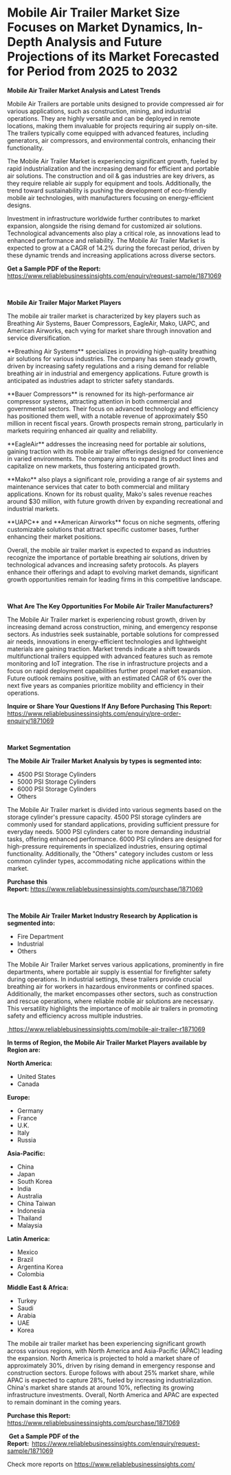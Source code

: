<p><h1>Mobile Air Trailer Market Size Focuses on Market Dynamics, In-Depth Analysis and Future Projections of its Market Forecasted for Period from 2025 to 2032</h1></p><p><strong>Mobile Air Trailer Market Analysis and Latest Trends</strong></p>
<p><p>Mobile Air Trailers are portable units designed to provide compressed air for various applications, such as construction, mining, and industrial operations. They are highly versatile and can be deployed in remote locations, making them invaluable for projects requiring air supply on-site. The trailers typically come equipped with advanced features, including generators, air compressors, and environmental controls, enhancing their functionality.</p><p>The Mobile Air Trailer Market is experiencing significant growth, fueled by rapid industrialization and the increasing demand for efficient and portable air solutions. The construction and oil & gas industries are key drivers, as they require reliable air supply for equipment and tools. Additionally, the trend toward sustainability is pushing the development of eco-friendly mobile air technologies, with manufacturers focusing on energy-efficient designs.</p><p>Investment in infrastructure worldwide further contributes to market expansion, alongside the rising demand for customized air solutions. Technological advancements also play a critical role, as innovations lead to enhanced performance and reliability. The Mobile Air Trailer Market is expected to grow at a CAGR of 14.2% during the forecast period, driven by these dynamic trends and increasing applications across diverse sectors.</p></p>
<p><strong>Get a Sample PDF of the Report:&nbsp;</strong> <a href="https://www.reliablebusinessinsights.com/enquiry/request-sample/1871069?utm_campaign=3109&utm_medium=2&utm_source=Github&utm_content=ia&utm_term=11042025&utm_id=mobile-air-trailer">https://www.reliablebusinessinsights.com/enquiry/request-sample/1871069</a></p>
<p>&nbsp;</p>
<p><strong>Mobile Air Trailer Major Market Players</strong></p>
<p><p>The mobile air trailer market is characterized by key players such as Breathing Air Systems, Bauer Compressors, EagleAir, Mako, UAPC, and American Airworks, each vying for market share through innovation and service diversification.</p><p>**Breathing Air Systems** specializes in providing high-quality breathing air solutions for various industries. The company has seen steady growth, driven by increasing safety regulations and a rising demand for reliable breathing air in industrial and emergency applications. Future growth is anticipated as industries adapt to stricter safety standards.</p><p>**Bauer Compressors** is renowned for its high-performance air compressor systems, attracting attention in both commercial and governmental sectors. Their focus on advanced technology and efficiency has positioned them well, with a notable revenue of approximately $50 million in recent fiscal years. Growth prospects remain strong, particularly in markets requiring enhanced air quality and reliability.</p><p>**EagleAir** addresses the increasing need for portable air solutions, gaining traction with its mobile air trailer offerings designed for convenience in varied environments. The company aims to expand its product lines and capitalize on new markets, thus fostering anticipated growth.</p><p>**Mako** also plays a significant role, providing a range of air systems and maintenance services that cater to both commercial and military applications. Known for its robust quality, Mako's sales revenue reaches around $30 million, with future growth driven by expanding recreational and industrial markets.</p><p>**UAPC** and **American Airworks** focus on niche segments, offering customizable solutions that attract specific customer bases, further enhancing their market positions.</p><p>Overall, the mobile air trailer market is expected to expand as industries recognize the importance of portable breathing air solutions, driven by technological advances and increasing safety protocols. As players enhance their offerings and adapt to evolving market demands, significant growth opportunities remain for leading firms in this competitive landscape.</p></p>
<p>&nbsp;</p>
<p><strong>What Are The Key Opportunities For Mobile Air Trailer Manufacturers?</strong></p>
<p><p>The Mobile Air Trailer market is experiencing robust growth, driven by increasing demand across construction, mining, and emergency response sectors. As industries seek sustainable, portable solutions for compressed air needs, innovations in energy-efficient technologies and lightweight materials are gaining traction. Market trends indicate a shift towards multifunctional trailers equipped with advanced features such as remote monitoring and IoT integration. The rise in infrastructure projects and a focus on rapid deployment capabilities further propel market expansion. Future outlook remains positive, with an estimated CAGR of 6% over the next five years as companies prioritize mobility and efficiency in their operations.</p></p>
<p><strong>Inquire or Share Your Questions If Any Before Purchasing This Report:</strong> <a href="https://www.reliablebusinessinsights.com/enquiry/pre-order-enquiry/1871069?utm_campaign=3109&utm_medium=2&utm_source=Github&utm_content=ia&utm_term=11042025&utm_id=mobile-air-trailer">https://www.reliablebusinessinsights.com/enquiry/pre-order-enquiry/1871069</a></p>
<p>&nbsp;</p>
<p><strong>Market Segmentation</strong></p>
<p><strong>The Mobile Air Trailer Market Analysis by types is segmented into:</strong></p>
<p><ul><li>4500 PSI Storage Cylinders</li><li>5000 PSI Storage Cylinders</li><li>6000 PSI Storage Cylinders</li><li>Others</li></ul></p>
<p><p>The Mobile Air Trailer market is divided into various segments based on the storage cylinder's pressure capacity. 4500 PSI storage cylinders are commonly used for standard applications, providing sufficient pressure for everyday needs. 5000 PSI cylinders cater to more demanding industrial tasks, offering enhanced performance. 6000 PSI cylinders are designed for high-pressure requirements in specialized industries, ensuring optimal functionality. Additionally, the "Others" category includes custom or less common cylinder types, accommodating niche applications within the market.</p></p>
<p><strong>Purchase this Report:&nbsp;</strong><a href="https://www.reliablebusinessinsights.com/purchase/1871069?utm_campaign=3109&utm_medium=2&utm_source=Github&utm_content=ia&utm_term=11042025&utm_id=mobile-air-trailer">https://www.reliablebusinessinsights.com/purchase/1871069</a></p>
<p>&nbsp;</p>
<p><strong>The Mobile Air Trailer Market Industry Research by Application is segmented into:</strong></p>
<p><ul><li>Fire Department</li><li>Industrial</li><li>Others</li></ul></p>
<p><p>The Mobile Air Trailer Market serves various applications, prominently in fire departments, where portable air supply is essential for firefighter safety during operations. In industrial settings, these trailers provide crucial breathing air for workers in hazardous environments or confined spaces. Additionally, the market encompasses other sectors, such as construction and rescue operations, where reliable mobile air solutions are necessary. This versatility highlights the importance of mobile air trailers in promoting safety and efficiency across multiple industries.</p></p>
<p><a href="https://www.reliablebusinessinsights.com/mobile-air-trailer-r1871069?utm_campaign=3109&utm_medium=2&utm_source=Github&utm_content=ia&utm_term=11042025&utm_id=mobile-air-trailer">&nbsp;https://www.reliablebusinessinsights.com/mobile-air-trailer-r1871069</a></p>
<p><strong>In terms of Region, the Mobile Air Trailer Market Players available by Region are:</strong></p>
<p>
    <p> <strong> North America: </strong>
        <ul>
            <li>United States</li>
            <li>Canada</li>
        </ul>
        </p> 
    <p> <strong> Europe: </strong>
        <ul>
            <li>Germany</li>
            <li>France</li>
            <li>U.K.</li>
            <li>Italy</li>
            <li>Russia</li>
        </ul>
        </p> 
    <p> <strong> Asia-Pacific: </strong>
        <ul>
            <li>China</li>
            <li>Japan</li>
            <li>South Korea</li>
            <li>India</li>
            <li>Australia</li>
            <li>China Taiwan</li>
            <li>Indonesia</li>
            <li>Thailand</li>
            <li>Malaysia</li>
        </ul>
        </p> 
    <p> <strong> Latin America: </strong>
        <ul>
            <li>Mexico</li>
            <li>Brazil</li>
            <li>Argentina Korea</li>
            <li>Colombia</li>
        </ul>
        </p> 
    <p> <strong> Middle East & Africa: </strong>
        <ul>
            <li>Turkey</li>
            <li>Saudi</li>
            <li>Arabia</li>
            <li>UAE</li>
            <li>Korea</li>
        </ul>
    </p>
    </p>
<p><p>The mobile air trailer market has been experiencing significant growth across various regions, with North America and Asia-Pacific (APAC) leading the expansion. North America is projected to hold a market share of approximately 30%, driven by rising demand in emergency response and construction sectors. Europe follows with about 25% market share, while APAC is expected to capture 28%, fueled by increasing industrialization. China's market share stands at around 10%, reflecting its growing infrastructure investments. Overall, North America and APAC are expected to remain dominant in the coming years.</p></p>
<p><strong>Purchase this Report: </strong><a href="https://www.reliablebusinessinsights.com/purchase/1871069?utm_campaign=3109&utm_medium=2&utm_source=Github&utm_content=ia&utm_term=11042025&utm_id=mobile-air-trailer">https://www.reliablebusinessinsights.com/purchase/1871069</a></p>
<p>&nbsp;<strong>Get a Sample PDF of the Report:&nbsp;&nbsp;</strong><a href="https://www.reliablebusinessinsights.com/enquiry/request-sample/1871069?utm_campaign=3109&utm_medium=2&utm_source=Github&utm_content=ia&utm_term=11042025&utm_id=mobile-air-trailer">https://www.reliablebusinessinsights.com/enquiry/request-sample/1871069</a></p>
<p><strong></strong></p>
<p>Check more reports on <a href="https://www.reliablebusinessinsights.com/?utm_campaign=3109&utm_medium=2&utm_source=Github&utm_content=ia&utm_term=11042025&utm_id=mobile-air-trailer">https://www.reliablebusinessinsights.com/</a></p>